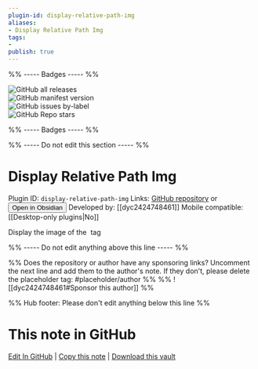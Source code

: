 ```yaml
---
plugin-id: display-relative-path-img
aliases:
- Display Relative Path Img
tags: 
- 
publish: true
---
```


%% ----- Badges ----- %%

![GitHub all releases](https://img.shields.io/github/downloads/dyc2424748461/obsidian-display-relative-path-img/total?color=573E7A&logo=github&style=for-the-badge)   
![GitHub manifest version](https://img.shields.io/github/manifest-json/v/dyc2424748461/obsidian-display-relative-path-img?color=573E7A&logo=github&style=for-the-badge)   
![GitHub issues by-label](https://img.shields.io/github/issues/dyc2424748461/obsidian-display-relative-path-img/help%20wanted?color=573E7A&logo=github&style=for-the-badge)   
![GitHub Repo stars](https://img.shields.io/github/stars/dyc2424748461/obsidian-display-relative-path-img?color=573E7A&logo=github&style=for-the-badge)

%% ----- Badges ----- %%

%% ----- Do not edit this section ----- %%

# Display Relative Path Img

Plugin ID: `display-relative-path-img`
Links: [GitHub repository](https://github.com/dyc2424748461/obsidian-display-relative-path-img) or [<button id=HH>Open in Obsidian</button>](obsidian://show-plugin?id=display-relative-path-img)
Developed by: [[dyc2424748461]]
Mobile compatible: [[Desktop-only plugins|No]]

Display the image of the <img> tag

%% ----- Do not edit anything above this line ----- %% 

%% Does the repository or author have any sponsoring links? Uncomment the next line and add them to the author's note. If they don't, please delete the placeholder tag: #placeholder/author %%
%% ![[dyc2424748461#Sponsor this author]] %%

%% Hub footer: Please don't edit anything below this line %%

# This note in GitHub

<span class="git-footer">[Edit In GitHub](https://github.dev/obsidian-community/obsidian-hub/blob/main/02%20-%20Community%20Expansions/02.05%20All%20Community%20Expansions/Plugins/display-relative-path-img.md "git-hub-edit-note") | [Copy this note](https://raw.githubusercontent.com/obsidian-community/obsidian-hub/main/02%20-%20Community%20Expansions/02.05%20All%20Community%20Expansions/Plugins/display-relative-path-img.md "git-hub-copy-note") | [Download this vault](https://github.com/obsidian-community/obsidian-hub/archive/refs/heads/main.zip "git-hub-download-vault") </span>
